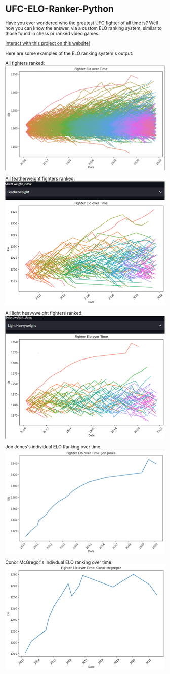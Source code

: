 ﻿# UFC-ELO-Ranker-Python
Have you ever wondered who the greatest UFC fighter of all time is? Well now you can know the answer, via a custom ELO ranking system, similar to those found in chess or ranked video games.

<a href=" https://ufc-elo-ranker.streamlit.app/" target="_blank">Interact with this project on this website!</a>
<!-- target="_blank">   opens the link in a new tab -->

Here are some examples of the ELO ranking system's output:

All fighters ranked:
![allFightersGraph](allFightersGraph.png)

All featherweight fighters ranked:
![all_featherweights_graph.png](all_featherweights_graph.png)

All light heavyweight fighters ranked:
![all_light_heavyweights_graph.png](all_light_heavyweights_graph.png)

Jon Jones's individual ELO Ranking over time:
![jon_jones_elo_graph](jon_jones_elo_graph.png)

Conor McGregor's indivdual ELO ranking over time:
![conor_mcgregor_elo_graph](conor_mcgregor_elo_graph.png)
